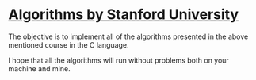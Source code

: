 # [Algorithms by Stanford University](https://www.coursera.org/specializations/algorithms)

The objective is to implement all of the algorithms presented in the above mentioned course in the C language.

I hope that all the algorithms will run without problems both on your machine and mine.